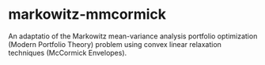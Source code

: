 # markowitz-mmcormick
An adaptatio of the Markowitz mean-variance analysis portfolio optimization (Modern Portfolio Theory) problem using convex linear relaxation techniques (McCormick Envelopes).
